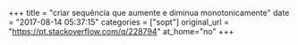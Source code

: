 +++
title = "criar sequência que aumente e diminua monotonicamente"
date = "2017-08-14 05:37:15"
categories = ["sopt"]
original_url = "https://pt.stackoverflow.com/q/228794"
at_home="no"
+++

